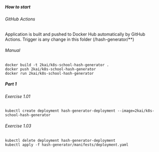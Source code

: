 ##### How to start

###### GitHub Actions

Application is built and pushed to Docker Hub automatically by GitHub Actions. Trigger is any change in this folder (/hash-generator/**)

###### Manual

```shell
docker build -t 2kai/k8s-school-hash-generator .
docker push 2kai/k8s-school-hash-generator
docker run 2kai/k8s-school-hash-generator
```

##### Part 1

###### Exercise 1.01

```shell
kubectl create deployment hash-generator-deployment --image=2kai/k8s-school-hash-generator
```

###### Exercise 1.03

```shell
kubectl delete deployment hash-generator-deployment
kubectl apply -f hash-generator/manifests/deployment.yaml
```

